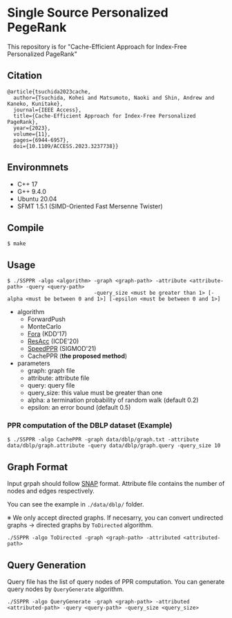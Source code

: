 # Single Source Personalized PegeRank
This repository is for "Cache-Efficient Approach for Index-Free Personalized PageRank"

## Citation
```
@article{tsuchida2023cache,
  author={Tsuchida, Kohei and Matsumoto, Naoki and Shin, Andrew and Kaneko, Kunitake},
  journal={IEEE Access}, 
  title={Cache-Efficient Approach for Index-Free Personalized PageRank}, 
  year={2023},
  volume={11},
  pages={6944-6957},
  doi={10.1109/ACCESS.2023.3237738}}
```

## Environmnets
- C++ 17
- G++ 9.4.0
- Ubuntu 20.04
- SFMT 1.5.1 (SIMD-Oriented Fast Mersenne Twister)

## Compile
```
$ make
```

## Usage


```
$ ./SSPPR -algo <algorithm> -graph <graph-path> -attribute <attribute-path> -query <query-path>
                            -query_size <must be greater than 1> [-alpha <must be between 0 and 1>] [-epsilon <must be between 0 and 1>]
```

- algorithm
  - ForwardPush
  - MonteCarlo
  - [Fora](https://dl.acm.org/doi/abs/10.1145/3097983.3098072) (KDD'17)
  - [ResAcc](https://ieeexplore.ieee.org/abstract/document/9101811) (ICDE'20)
  - [SpeedPPR](https://dl.acm.org/doi/abs/10.1145/3448016.3457298) (SIGMOD'21)
  - CachePPR (**the proposed method**)
- parameters
  - graph: graph file
  - attribute: attribute file
  - query: query file
  - query_size: this value must be greater than one 
  - alpha: a termination probability of random walk (default 0.2)
  - epsilon: an error bound (default 0.5)

### PPR computation of the DBLP dataset (Example)
```
$ ./SSPPR -algo CachePPR -graph data/dblp/graph.txt -attribute data/dblp/graph.attribute -query data/dblp/graph.query -query_size 10
```

## Graph Format
Input grpah should follow [SNAP](http://snap.stanford.edu/data/) format.
Attribute file contains the number of nodes and edges respectively.

You can see the example in ```./data/dblp/``` folder.



※ We only accept directed graphs. If necesarry, you can convert undirected graphs -> directed graphs by ```ToDirected``` algorithm.
```
./SSPPR -algo ToDirected -graph <graph-path> -attributed <attributed-path>
```

## Query Generation
Query file has the list of query nodes of PPR computation.
You can generate query nodes by ```QueryGenerate``` algorithm.
```
./SSPPR -algo QueryGenerate -graph <graph-path> -attributed <attributed-path> -query <query-path> -query_size <query_size>
```
